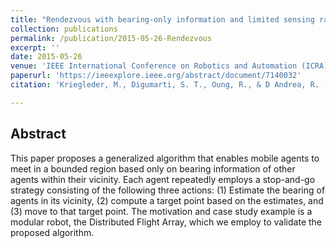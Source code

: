 ```yaml
---
title: "Rendezvous with bearing-only information and limited sensing range"
collection: publications
permalink: /publication/2015-05-26-Rendezvous
excerpt: ''
date: 2015-05-26
venue: 'IEEE International Conference on Robotics and Automation (ICRA)'
paperurl: 'https://ieeexplore.ieee.org/abstract/document/7140032'
citation: 'Kriegleder, M., Digumarti, S. T., Oung, R., & D Andrea, R. (2015). &quot;Rendezvous with bearing-only information and limited sensing range.&quot; <i>IEEE International Conference on Robotics and Automation (ICRA)</i>, 2015, pp. 5941-5947.'

---
```

## Abstract
This paper proposes a generalized algorithm that enables mobile agents to meet in a bounded region based only on bearing information of other agents within their vicinity. Each agent repeatedly employs a stop-and-go strategy consisting of the following three actions: (1) Estimate the bearing of agents in its vicinity, (2) compute a target point based on the estimates, and (3) move to that target point. The motivation and case study example is a modular robot, the Distributed Flight Array, which we employ to validate the proposed algorithm.